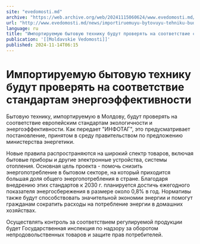 ```yaml
---
site: "evedomosti.md"
archive: "https://web.archive.org/web/20241115060624/www.evedomosti.md/news/importiruemuyu-bytovuyu-tehniku-budut-proveryat-na-sootvetst"
url: "http://www.evedomosti.md/news/importiruemuyu-bytovuyu-tehniku-budut-proveryat-na-sootvetst"
language: ru
title: "Импортируемую бытовую технику будут проверять на соответствие стандартам энергоэффективности"
publication: '[[Moldavskie Vedomosti]]'
published: 2024-11-14T06:15
---
```


# Импортируемую бытовую технику будут проверять на соответствие стандартам энергоэффективности

Бытовую технику, импортируемую в Молдову, будут проверять на соответствие европейским стандартам экологичности и энергоэффективности. Как передает "ИНФОТАГ", это предусматривает постановление, принятом в среду правительством по предложению министерства энергетики.

Новые правила распространяются на широкий спектр товаров, включая бытовые приборы и другие электронные устройства, системы отопления. Основная цель проекта - помочь снизить энергопотребление в бытовом секторе, на который приходится большая доля общего энергопотребления в стране. Благодаря внедрению этих стандартов к 2030 г. планируется достичь ежегодного показателя энергосбережения в размере около 0,8% в год. Нормативы также будут способствовать значительной экономии энергии и помогут гражданам сократить расходы на потребление энергии в домашних хозяйствах.

Осуществлять контроль за соответствием регулируемой продукции будет Государственная инспекция по надзору за оборотом непродовольственных товаров и защите прав потребителей.